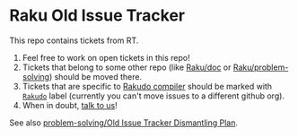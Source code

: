 # Raku Old Issue Tracker

This repo contains tickets from RT.

1. Feel free to work on open tickets in this repo!
2. Tickets that belong to some other repo (like
[Raku/doc](https://github.com/Raku/doc) or
[Raku/problem-solving](https://github.com/Raku/problem-solving))
should be moved there.
3. Tickets that are specific to [Rakudo
compiler](https://github.com/rakudo/rakudo/) should be marked with
[`Rakudo`](https://github.com/Raku/old-issue-tracker/issues?q=is%3Aissue+sort%3Aupdated-desc+label%3ARakudo+is%3Aopen)
label (currently you can't move issues to a different github org).
4. When in doubt, [talk to us](https://webchat.freenode.net/?channels=#raku)!

See also [problem-solving/Old Issue Tracker Dismantling Plan](https://github.com/perl6/problem-solving/blob/master/solutions/rakudo/Old-Issue-Tracker-Dismantling-Plan.md).
